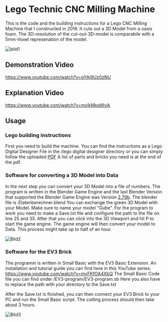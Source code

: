 # Lego Technic CNC Milling Machine
This is the code and the building instructions for a Lego CNC Milling Machine that I constructed in 2016.
It cuts out a 3D Model from a oasis foam. 
The 3D-resolution of the cut-out-3D-model is comparabile with a 5mm-Voxel represenation of the model.

![bild1](https://user-images.githubusercontent.com/89748204/155087465-ab4f1121-6864-4e5a-abc9-3c337edacf1d.png)

## Demonstration Video
https://www.youtube.com/watch?v=qYAj9Uz0zNU

## Explanation Video
https://www.youtube.com/watch?v=myIkMpsWyjk

## Usage

### Lego building instructions 
First you need to build the machine.
You can find the instructions as a Lego Digital Designer File in the /lego digital designer directory or you can simply follow the uploaded [PDF](https://steilgedacht.github.io/lego-cnc-drehbank/lego-building-instructions/building-instruction.pdf)
A list of parts and bricks you need is at the end of the pdf. 

### Software for converting a 3D Model into Data
In the next step you can convert your 3D Model into a file of numbers.
The program is written in the Blender Game Engine and the last Blender Version that supported the Blender Game Engine was Version [2.79b](https://download.blender.org/release/Blender2.79/).
The blender file is /Datenberechner.blend
You can exchange the green 3D Model with your Model. Make sure to name your model "Gube". 
For the program to work you need to make a Save.txt file and configure the path to the file on line 25 and 35.
After that you can click into the 3D Viewport and hit P to start the game engine. 
The game engine will then convert your model to Data. This process might take up to half of an hour.

![Bild2](https://user-images.githubusercontent.com/89748204/155087923-5f96a442-815e-492f-85e6-41ff27fcd40f.PNG)


### Software for the EV3 Brick
The programm is written in Small Basic with the EV3 Basic Extension.
An installation and tutorial guide you can find here in this YouTube series: https://www.youtube.com/watch?v=myFKfOA4XbQ
The Small Basic Code file you can find under /EV3-program/EV3-program.sb
Here you also have to replace the path with your directory to the Save.txt

After the Save.txt is finished, you can then connect your EV3 Brick to your PC and run the Small Basic script.
The cutting process should then take about 3 hours.

![Bild3](https://user-images.githubusercontent.com/89748204/155089502-434b795c-e027-4600-89ef-4420298360a9.PNG)

